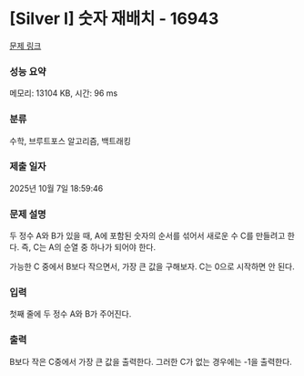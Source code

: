 # [Silver I] 숫자 재배치 - 16943 

[문제 링크](https://www.acmicpc.net/problem/16943) 

### 성능 요약

메모리: 13104 KB, 시간: 96 ms

### 분류

수학, 브루트포스 알고리즘, 백트래킹

### 제출 일자

2025년 10월 7일 18:59:46

### 문제 설명

<p>두 정수 A와 B가 있을 때, A에 포함된 숫자의 순서를 섞어서 새로운 수 C를 만들려고 한다. 즉, C는 A의 순열 중 하나가 되어야 한다. </p>

<p>가능한 C 중에서 B보다 작으면서, 가장 큰 값을 구해보자. C는 0으로 시작하면 안 된다.</p>

### 입력 

 <p>첫째 줄에 두 정수 A와 B가 주어진다.</p>

### 출력 

 <p>B보다 작은 C중에서 가장 큰 값을 출력한다. 그러한 C가 없는 경우에는 -1을 출력한다.</p>

